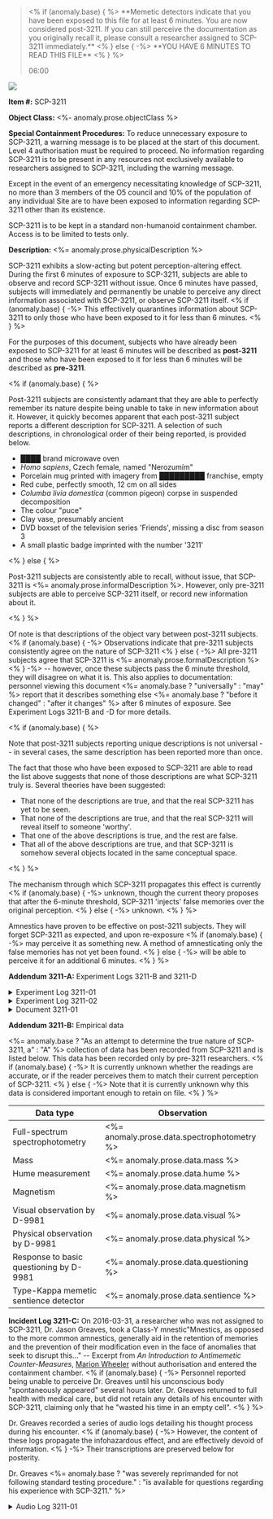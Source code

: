 <blockquote>
<% if (anomaly.base) { %>
**Memetic detectors indicate that you have been exposed to this file for
at least 6 minutes. You are now considered post-3211. If you can still perceive
the documentation as you originally recall it, please consult a researcher
assigned to SCP-3211 immediately.**
<% } else { -%>
**YOU HAVE 6 MINUTES TO <span class="read">READ</span> THIS FILE**
<% } %>

<p class="timer">06:00</p>
</blockquote>

<image src="<%= anomaly.prose.imageUrl %>"
       caption="<%= anomaly.prose.imageCaption %>">

**Item #:** SCP-3211

**Object Class:** <%- anomaly.prose.objectClass %>

**Special Containment Procedures:**
To reduce unnecessary exposure to SCP-3211, a warning message is to be placed
at the start of this document. Level 4 authorisation must be required to
proceed. No information regarding SCP-3211 is to be present in any resources
not exclusively available to researchers assigned to SCP-3211, including the
warning message.

Except in the event of an emergency necessitating knowledge of SCP-3211, no
more than 3 members of the O5 council and 10% of the population of any
individual Site are to have been exposed to information regarding SCP-3211
other than its existence.

SCP-3211 is to be kept in a standard non-humanoid containment chamber. Access
is to be limited to tests only.

**Description:** <%= anomaly.prose.physicalDescription %>

SCP-3211 exhibits a slow-acting but potent perception-altering effect. During
the first 6 minutes of exposure to SCP-3211, subjects are able to observe and
record SCP-3211 without issue. Once 6 minutes have passed, subjects will
immediately and permanently be unable to perceive any direct information
associated with SCP-3211, or observe SCP-3211 itself.
<% if (anomaly.base) { -%>
This effectively quarantines information about SCP-3211 to only those who have
been exposed to it for less than 6 minutes.
<% } %>

For the purposes of this document, subjects who have already been exposed to
SCP-3211 for at least 6 minutes will be described as **post-3211** and those
who have been exposed to it for less than 6 minutes will be described as
**pre-3211**.

<% if (anomaly.base) { %>

Post-3211 subjects are consistently adamant that they are able to perfectly
remember its nature despite being unable to take in new information about it.
However, it quickly becomes apparent that each post-3211 subject reports a
different description for SCP-3211. A selection of such descriptions, in
chronological order of their being reported, is provided below.

* ████ brand microwave oven
* _Homo sapiens_, Czech female, named "Nerozumím"
* Porcelain mug printed with imagery from █████████ franchise, empty
* Red cube, perfectly smooth, 12 cm on all sides
* _Columba livia domestica_ (common pigeon) corpse in suspended decomposition
* The colour "puce"
* Clay vase, presumably ancient
* DVD boxset of the television series 'Friends', missing a disc from season 3
* A small plastic badge imprinted with the number '3211'

<% } else { %>

Post-3211 subjects are consistently able to recall, without issue, that
SCP-3211 is <%= anomaly.prose.informalDescription %>. However, only pre-3211
subjects are able to perceive SCP-3211 itself, or record new information
about it.

<% } %>

Of note is that descriptions of the object vary between post-3211 subjects.
<% if (anomaly.base) { -%>
Observations indicate that pre-3211 subjects consistently agree on the nature
of SCP-3211
<% } else { -%>
All pre-3211 subjects agree that SCP-3211 is
<%= anomaly.prose.formalDescription %>
<% } -%>
-- however, once these subjects pass the 6 minute threshold, they will disagree
on what it is. This also applies to documentation: personnel viewing this
document <%= anomaly.base ? "universally" : "may" %> report that it describes
something else <%= anomaly.base ? "before it changed" : "after it changes" %>
after 6 minutes of exposure. See Experiment Logs 3211-B and -D for more
details.

<% if (anomaly.base) { %>

Note that post-3211 subjects reporting unique descriptions is not universal --
in several cases, the same description has been reported more than once.

The fact that those who have been exposed to SCP-3211 are able to read the list
above suggests that none of those descriptions are what SCP-3211 truly is.
Several theories have been suggested:

* That none of the descriptions are true, and that the real SCP-3211 has yet to
  be seen.
* That none of the descriptions are true, and that the real SCP-3211 will
  reveal itself to someone 'worthy'.
* That one of the above descriptions is true, and the rest are false.
* That all of the above descriptions are true, and that SCP-3211 is somehow
  several objects located in the same conceptual space.

<% } %>

The mechanism through which SCP-3211 propagates this effect is currently
<% if (anomaly.base) { -%>
unknown, though the current theory proposes that after the 6-minute threshold,
SCP-3211 'injects' false memories over the original perception.
<% } else { -%>
unknown.
<% } %>

Amnestics have proven to be effective on post-3211 subjects. They will forget
SCP-3211 as expected, and upon re-exposure
<% if (anomaly.base) { -%>
may perceive it as something new. A method of amnesticating only the false
memories has not yet been found.
<% } else { -%>
will be able to perceive it for an additional 6 minutes.
<% } %>

**Addendum 3211-A:** Experiment Logs 3211-B and 3211-D

<details><summary>Experiment Log 3211-01</summary>

<blockquote>
<p align="center">**EXPERIMENT LOG 3211-01**</p>

-----

The purpose of this experiment was to establish a firsthand written description
of SCP-3211 and then compare this description with another observer.

D-68134 was given a pencil, clipboard and a single sheet of paper. He was
instructed to enter the containment cell and produce a written description of
its contents.

-----

**[-0:10]** D-68134 enters the containment chamber with his eyes closed.

**[0:00]** D-68134 is instructed to open his eyes.

**[0:08]** D-68134 begins writing a description of SCP-3211.

<% if (anomaly.prose.examineAction) { %>
**[1:55]** <%= anomaly.prose.examineAction %>
<% } %>

**[6:04]** D-68134 expresses surprise that he can no longer perceive
SCP-3211. He expresses anger at not being able to read what he has written.

**[6:25]** D-68134 is instructed to leave the containment chamber.

-----

The description produced by D-68134 was retained as Document 3211-01.
</blockquote>

</details>

<details><summary>Experiment Log 3211-02</summary>

<blockquote>

<p align="center">**EXPERIMENT LOG 3211-02**</p>

-----

The purpose of this experiment was to compare the written description from
Experiment 3211-01 with another observer.

D-8834 is provided with Document 3211-01 and instructed not to read it.

-----

**[-0:10]** D-8834 enters the containment chamber with her eyes closed.

**[0:00]** D-8834 is instructed to open her eyes and compare the object in
the room to the description on Document 3211-01.

**[1:18]** D-8834 confirms that the SCP-3211 matches the written
description.

<% if (anomaly.prose.examineConfirmationAction) { %>
**[1:59]** <%= anomaly.prose.examineConfirmationAction %>
<% } %>

**[5:45]** D-8834 is asked to close her eyes.

**[6:15]** D-8834 is asked to compare the object to the written description
again, from memory.

**[6:34]** D-8834 confirms that Document 3211-01 <%=
  anomaly.base ?
  "describes a completely different object to" :
  "still describes"
%> SCP-3211.

**[6:44]** D-8834 is asked to open her eyes. She reports that she is
neither able to perceive the object nor read Document 3211-01.
</blockquote>

</details>

<details><summary>Document 3211-01</summary>

The following is a transcription of Document 3211-01, the text produced by
D-68134 during Experiment 3211-01.

> <%= anomaly.prose.writtenObservation %>

</details>

**Addendum 3211-B:** Empirical data

<%=
  anomaly.base ?
  "As an attempt to determine the true nature of SCP-3211, a" :
  "A"
%> collection of data has been recorded from SCP-3211 and is listed below.
This data has been recorded only by pre-3211 researchers.
<% if (anomaly.base) { -%>
It is currently unknown whether the readings are accurate, or if the reader
perceives them to match their current perception of SCP-3211.
<% } else { -%>
Note that it is currently unknown why this data is considered important enough
to retain on file.
<% } %>

Data type | Observation
--- | ---
Full-spectrum spectrophotometry | <%= anomaly.prose.data.spectrophotometry %>
Mass | <%= anomaly.prose.data.mass %>
Hume measurement | <%= anomaly.prose.data.hume %>
Magnetism | <%= anomaly.prose.data.magnetism %>
Visual observation by D-9981 | <%= anomaly.prose.data.visual %>
Physical observation by D-9981 | <%= anomaly.prose.data.physical %>
Response to basic questioning by D-9981 | <%= anomaly.prose.data.questioning %>
Type-Kappa memetic sentience detector | <%= anomaly.prose.data.sentience %>

**Incident Log 3211-C:** On 2016-03-31, a researcher who was not assigned
to SCP-3211, Dr. Jason Greaves, took a Class-Y mnestic<footnote>"Mnestics, as
opposed to the more common amnestics, generally aid in the retention of
memories and the prevention of their modification even in the face of anomalies
that seek to disrupt this..." -- Excerpt from _An Introduction to Antimemetic
Counter-Measures_, [Marion Wheeler](we-need-to-talk-about-fifty-five)
</footnote> without authorisation and entered the containment chamber.
<% if (anomaly.base) { -%>
Personnel reported being unable to perceive Dr. Greaves until his unconscious
body "spontaneously appeared" several hours later. Dr. Greaves returned to full
health with medical care, but did not retain any details of his encounter with
SCP-3211, claiming only that he "wasted his time in an empty cell".
<% } %>

Dr. Greaves recorded a series of audio logs detailing his thought process
during his encounter.
<% if (anomaly.base) { -%>
However, the content of these logs propagate the infohazardous effect, and are
effectively devoid of information.
<% } -%>
Their transcriptions are preserved below for posterity.

Dr. Greaves <%=
  anomaly.base ?
  "was severely reprimanded for not following standard testing procedure." :
  "is available for questions regarding his experience with SCP-3211."
%>

<details><summary>Audio Log 3211-01</summary>

<blockquote>
Dr. Jason Greaves, SCP-3211, experiment log... one?

If you're hearing this and if, like me, you're souped-up on some heavy-ass
mnestics, then you and me both know for sure that SCP-3211 <%=
  anomaly.base ?  "does not exist" : `is ${anomaly.prose.informalDescription}`
%>. Why <%=
  anomaly.prose.objectPronoun ?  anomaly.prose.objectPronoun : "it"
%>'s trying so hard to hide that from us, we'll never know.  But, if you're not
high as hell on Class Y, then in less than 6 minutes you'll only remember me
just rambling on about some random thing sat in a containment chamber.

And of course, when that happens, all these logs will say is that there's
nothing in the containment chamber at all.

What I'm trying to do is work out exactly what SCP-3211 is, how it
works, and why <%=
  anomaly.prose.objectPronoun ?  anomaly.prose.objectPronoun : "it"
%>'s trying so hard to hide. What does <%=
  anomaly.prose.objectPronoun ?  anomaly.prose.objectPronoun : "it"
%> want?

No matter what I tried and who I spoke to, I couldn't get this test authorised.
But it needs to be done. So I've taken a small dose of Class Y mnestics and I'm
doing this myself. I only have a couple of hours before the Class Y stops
helping me remember things and starts making me forget things, so I'd better
get started.
</blockquote>

<blockquote>
I've noticed something of a pattern emerging.

Most people who walk into 3211's cell will perceive
<% if (anomaly.base) { -%>
the cell to be completely empty. Like, I can clearly see that there
is nothing here.
<% } else { -%>
<%=
  anomaly.prose.possessivePronoun ?  anomaly.prose.possessivePronoun : "it"
%> as something totally new. Like, I see <%=
  anomaly.prose.possessivePronoun ?  anomaly.prose.possessivePronoun : "it"
%> as <%= anomaly.prose.informalDescription %>, and there's no one else on the
list who's perceived <%=
  anomaly.prose.possessivePronoun ?  anomaly.prose.possessivePronoun : "it"
%> as that.
<% } %>

<% if (anomaly.base) { %>
There is nothing in the containment cell. SCP-3211 does not exist.
<% } else { -%>
But, <%= anomaly.prose.funFact %>. It's not _just_
<%= anomaly.prose.informalDescription %>. It has anomalous properties other
than the fact that people can't see <%=
  anomaly.prose.possessivePronoun ?  anomaly.prose.possessivePronoun : "it"
%> for more than 6 minutes and then their memories after that are wrong.
<% } %>

It seems to me like Foundation personnel -- researchers and the like -- will
perceive <%=
  anomaly.base ?
  "the containment cell to be completely empty." :
  "it as something anomalous."
%> People who are already familiar with <%=
  anomaly.base ? "nothing" : "the anomalous"
%>, who are _expecting_
<% if (anomaly.base) { -%>
nothing, will see nothing in the containment chamber, because it is empty.
<% } else { -%>
<%=
  anomaly.prose.possessivePronoun ?  anomaly.prose.possessivePronoun : "it"
%> to be anomalous, will remember <%=
  anomaly.prose.possessivePronoun ?  anomaly.prose.possessivePronoun : "it"
%> being something anomalous.
<% } %>

But a D-Class, for example, who is not familiar with the anomalous, will
remember <%=
  anomaly.base ?
  "the containment cell being empty, just the same." :
  "it being something mundane. Like a clay vase."
%>

<% if (anomaly.base) { %>
It looks like SCP-3211 does not exist at all. But I still don't understand why,
if SCP-3211 does not exist, I insist on trying to prove that it does. SCP-3211
does not exist.
<% } else { -%>
It looks like <%=
  anomaly.prose.objectPronoun ?  anomaly.prose.objectPronoun : "it"
%> adapts to match the viewer's expectation. But I still don't understand why
<%= anomaly.prose.informalDescription %> is going to such lengths to
protect itself in the first place.
<% } %>

My head feels... foggy. I don't know if it's the SCP or the mnestics starting
to wear off. I actually don't know how long Class Y lasts.
</blockquote>

<blockquote>
I think I've narrowed it down to three... stages. That seems to be the right
word.

So, the first stage is what you see when you walk into the cell for the first
time; what SCP-3211 really is. It's <%=
  anomaly.base ? "nothing" : anomaly.prose.informalDescription
%>. Obviously, as soon as my mnestics wear off, I'll forget that. And so will
you. I assume you've taken mnestics.

The second stage is whatever memory SCP-3211 injects over itself when you've
seen <%=
  anomaly.prose.possessivePronoun ?  anomaly.prose.possessivePronoun : "it"
%> for more than 6 minutes. Last time I saw <%=
  anomaly.prose.possessivePronoun ?  anomaly.prose.possessivePronoun : "it"
%>, I remembered seeing... my son, who would be six. That was the second stage
for me.

The third stage is that you can't perceive <%=
  anomaly.prose.possessivePronoun ?  anomaly.prose.possessivePronoun : "it"
%> at all. Its disguise is complete and <%=
  anomaly.prose.objectPronoun ?  anomaly.prose.objectPronoun : "it"
%>'s hidden from you.

I think I know why <%=
  anomaly.prose.objectPronoun ?  anomaly.prose.objectPronoun : "it"
%> wants to hide. I just... need to put the words into a sentence.

It's getting hard to think. My thoughts feel like walking through
ketchup.
</blockquote>

<blockquote>
Oh God, my head is killing me.

I'm certain it's the mnestics. Class Z literally kills you when you take it,
because the effect is permanent. Class Y won't kill you... I hope? I, uh...
might have majorly fucked up by doing this.

It's really weird seeing all the things you can't usually remember.  There's
bugs everywhere, covering every surface.
<% if (anomaly.base) { -%>
The containment cell is empty. There are no bugs.
<% } else { -%>
They're crawling all over <%=
  anomaly.prose.possessivePronoun ?  anomaly.prose.possessivePronoun : "it"
%>, too.
<% } %>

I need to sleep. I just want to sleep.
</blockquote>

<% if (anomaly.prose.alternateEnding) { %>
<blockquote><%= anomaly.prose.alternateEnding %></blockquote>
<% } else { %>
<blockquote>
The floor is so much more comfortable than standing.

It's getting hard to breathe. I don't know if that's my lungs closing up, or if
it's just the... if it's just me forgetting _how_. At least I haven't forgotten
what <%=
  anomaly.prose.objectPronoun ?  anomaly.prose.objectPronoun : "it"
%> was the first time I saw <%=
  anomaly.prose.possessivePronoun ?  anomaly.prose.possessivePronoun : "it"
%>.

But I know for sure why <%=
  anomaly.prose.objectPronoun ?  anomaly.prose.objectPronoun : "SCP-3211"
%> wants to disguise so avidly. It's right there, just in front of you. I'm
surprised no one has seen it yet.

It's just... it's just that <%=
  anomaly.prose.objectPronoun ?  anomaly.prose.objectPronoun : "it"
%>'s not really... <%=
  anomaly.base ?
  "it's not really there. It does not exist." :
  "really itself, right?"
%>
</blockquote>

<blockquote>
I don't know how to take mnestics, dammit. I only make them. I know how
they're... how they're...

I need to sleep.

<%=
  anomaly.base ?
  "I am alone in this room. The containment cell is empty." :
  "It's just sat there. Watching me."
%> Just... just make me forget already.

<%=
  anomaly.base ?
  "I know that it does not exist" :
  "I know your secrets, dammit"
%>... why don't... why can't... why did you have to show him to me?

Why did you have to take him away again?

I don't think I'm going to survive.

Why hasn't anyone come to get me?
</blockquote>
<% } %>

<% if (anomaly.prose.conclusion) { %>
<%= anomaly.prose.conclusion %>
<% } else { -%>
It is assumed that Dr. Greaves fell unconscious at this point. The remainder of
the logs are mostly silent<%=
  anomaly.prose.madeASound ?  `, excluding ${anomaly.prose.madeASound},` : ""
%> up to the point where a member of security staff noticed Dr. Greaves on
closed-circuit monitoring several minutes later and called for help.
<% } %>
